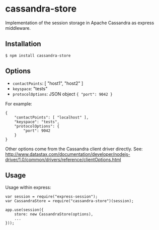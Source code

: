 cassandra-store
===============

Implementation of the session storage in Apache Cassandra as express middleware.

## Installation

```
$ npm install cassandra-store
```

## Options

- `contactPoints`: [ "host1", "host2" ]
- `keyspace`: "tests"
- `protocolOptions`: JSON object `{ "port": 9042 }`

For example:

```
{
    "contactPoints": [ "localhost" ],
    "keyspace": "tests",
    "protocolOptions": {
        "port": 9042
    }
}
```

Other options come from the Cassandra client driver directly.
See: http://www.datastax.com/documentation/developer/nodejs-driver/1.0/common/drivers/reference/clientOptions.html

## Usage

Usage within express:

```
var session = require("express-session");
var CassandraStore = require("cassandra-store")(session);

app.use(session({
    store: new CassandraStore(options),
    ...
}));
```

